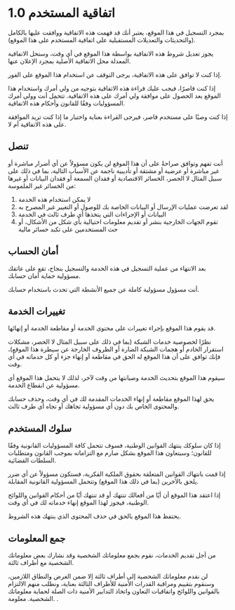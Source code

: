 # اتفاقية المستخدم 1.0

بمجرد التسجيل في هذا الموقع، يعتبر أنك قد فهمت هذه الاتفاقية ووافقت عليها بالكامل (والتحديثات والتعديلات المستقبلية على اتفاقية المستخدم على هذا الموقع).

يجوز تعديل شروط هذه الاتفاقية بواسطة هذا الموقع في أي وقت، وستحل الاتفاقية المعدلة محل الاتفاقية الأصلية بمجرد الإعلان عنها.

إذا كنت لا توافق على هذه الاتفاقية، يرجى التوقف عن استخدام هذا الموقع على الفور.

إذا كنت قاصرًا، فيجب عليك قراءة هذه الاتفاقية بتوجيه من ولي أمرك واستخدام هذا الموقع بعد الحصول على موافقة ولي أمرك على هذه الاتفاقية. تتحمل أنت وولي أمرك المسؤوليات وفقًا للقانون وأحكام هذه الاتفاقية.

إذا كنت وصيًا على مستخدم قاصر، فيرجى القراءة بعناية واختيار ما إذا كنت تريد الموافقة على هذه الاتفاقية أم لا.

## تنصل

أنت تفهم وتوافق صراحةً على أن هذا الموقع لن يكون مسؤولاً عن أي أضرار مباشرة أو غير مباشرة أو عرضية أو مشتقة أو تأديبية ناجمة عن الأسباب التالية، بما في ذلك على سبيل المثال لا الحصر، الخسائر الاقتصادية أو فقدان السمعة أو فقدان البيانات أو غيرها من الخسائر غير الملموسة:

1. لا يمكن استخدام هذه الخدمة
1. لقد تعرضت عمليات الإرسال أو البيانات الخاصة بك للوصول أو التغيير غير المصرح به
1. البيانات أو الإجراءات التي يتخذها أي طرف ثالث في الخدمة
1. تقوم الجهات الخارجية بنشر أو تقديم معلومات احتيالية بأي شكل من الأشكال، أو حث المستخدمين على تكبد خسائر مالية

## أمان الحساب

بعد الانتهاء من عملية التسجيل في هذه الخدمة والتسجيل بنجاح، تقع على عاتقك مسؤولية حماية أمان حسابك.

أنت مسؤول مسؤولية كاملة عن جميع الأنشطة التي تحدث باستخدام حسابك.

## تغييرات الخدمة

قد يقوم هذا الموقع بإجراء تغييرات على محتوى الخدمة أو مقاطعة الخدمة أو إنهائها.

نظرًا لخصوصية خدمات الشبكة (بما في ذلك على سبيل المثال لا الحصر، مشكلات استقرار الخادم أو هجمات الشبكة الضارة أو الظروف الخارجة عن سيطرة هذا الموقع)، فإنك توافق على أن هذا الموقع له الحق في مقاطعة أو إنهاء جزء أو كل خدماته في أي وقت.

سيقوم هذا الموقع بتحديث الخدمة وصيانتها من وقت لآخر، لذلك لا يتحمل هذا الموقع أي مسؤولية عن انقطاع الخدمة.

يحق لهذا الموقع مقاطعة أو إنهاء الخدمات المقدمة لك في أي وقت، وحذف حسابك والمحتوى الخاص بك دون أي مسؤولية تجاهك أو تجاه أي طرف ثالث.

## سلوك المستخدم

إذا كان سلوكك ينتهك القوانين الوطنية، فسوف تتحمل كافة المسؤوليات القانونية وفقًا للقانون؛ وسيتعاون هذا الموقع بشكل صارم مع التزاماته بموجب القانون ومتطلبات السلطات القضائية.

إذا قمت بانتهاك القوانين المتعلقة بحقوق الملكية الفكرية، فستكون مسؤولاً عن أي ضرر يلحق بالآخرين (بما في ذلك هذا الموقع) وتتحمل المسؤولية القانونية المقابلة.

إذا اعتقد هذا الموقع أن أيًا من أفعالك تنتهك أو قد تنتهك أيًا من أحكام القوانين واللوائح الوطنية، فيجوز لهذا الموقع إنهاء خدماته لك في أي وقت.

يحتفظ هذا الموقع بالحق في حذف المحتوى الذي ينتهك هذه الشروط.

## جمع المعلومات

من أجل تقديم الخدمات، نقوم بجمع معلوماتك الشخصية وقد نشارك بعض معلوماتك الشخصية مع أطراف ثالثة.

لن نقدم معلوماتك الشخصية إلى أطراف ثالثة إلا ضمن الغرض والنطاق اللازمين، وسنقوم بتقييم ومراقبة القدرات الأمنية للأطراف الثالثة بعناية، ونطلب منهم الالتزام بالقوانين واللوائح واتفاقيات التعاون واتخاذ التدابير الأمنية ذات الصلة لحماية معلوماتك الشخصية. معلومة. .